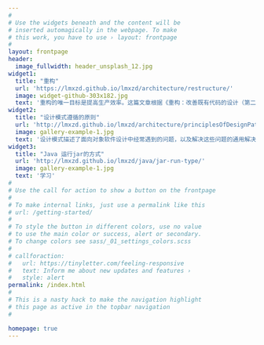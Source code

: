 ```yaml
---
#
# Use the widgets beneath and the content will be
# inserted automagically in the webpage. To make
# this work, you have to use › layout: frontpage
#
layout: frontpage
header:
  image_fullwidth: header_unsplash_12.jpg
widget1:
  title: "重构"
  url: 'https://lmxzd.github.io/lmxzd/architecture/restructure/'
  image: widget-github-303x182.jpg
  text: '重构的唯一目标是提高生产效率。这篇文章根据《重构：改善既有代码的设计（第二版）》并结合日常的项目经验介绍重构的必要性。'
widget2:
  title: "设计模式遵循的原则"
  url: 'http://lmxzd.github.io/lmxzd/architecture/principlesOfDesignPatterns/'
  image: gallery-example-1.jpg
  text: '设计模式描述了面向对象软件设计中经常遇到的问题，以及解决这些问题的通用解决方案。而面向对象的设计原则是更深层次的抽象。这篇文章将会介绍这些设计原则，并以一些设计模式为例介绍这些原则在设计模式中的使用。'
widget3:
  title: "Java 运行jar的方式"
  url: 'http://lmxzd.github.io/lmxzd/java/jar-run-type/'
  image: gallery-example-1.jpg
  text: '学习'
#
# Use the call for action to show a button on the frontpage
#
# To make internal links, just use a permalink like this
# url: /getting-started/
#
# To style the button in different colors, use no value
# to use the main color or success, alert or secondary.
# To change colors see sass/_01_settings_colors.scss
#
# callforaction:
#   url: https://tinyletter.com/feeling-responsive
#   text: Inform me about new updates and features ›
#   style: alert
permalink: /index.html
#
# This is a nasty hack to make the navigation highlight
# this page as active in the topbar navigation
#

homepage: true
---
```


